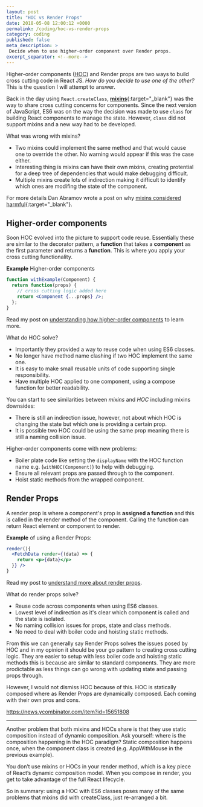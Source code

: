 ```yaml
---
layout: post
title: "HOC vs Render Props"
date: 2018-05-08 12:00:12 +0000
permalink: /coding/hoc-vs-render-props
category: coding
published: false
meta_description: >
 Decide when to use higher-order component over Render props.
excerpt_separator: <!--more-->
---
```


Higher-order components (<abbr title="higher-order component">HOC</abbr>) and Render props are two ways to build cross cutting code in React JS. _How do you decide to use one of the other?_ This is the question I will attempt to answer.

<!--more-->

Back in the day using `React.createClass`, [**mixins**](https://github.com/facebook/react/blob/0.14-stable/docs/docs/05-reusable-components.md#mixins){:target="\_blank"}  was the way to share cross cutting concerns for components. Since the next version of JavaScript, ES6 was on the way the decision was made to use `class` for building React components to manage the state. However, `class` did not support mixins and a new way had to be developed.

What was wrong with mixins? 

- Two mixins could implement the same method and that would cause one to override the other. No warning would appear if this was the case either.
- Interesting thing is mixins can have their own mixins, creating protential for a deep tree of dependencies that would make debugging difficult.
- Multiple mixins create lots of indirection making it difficult to identify which ones are modifing the state of the component.

For more details Dan Abramov wrote a post on why [mixins considered harmful](https://reactjs.org/blog/2016/07/13/mixins-considered-harmful.html){:target="\_blank"}.

## Higher-order components

Soon HOC evolved into the picture to support code reuse. Essentially these are similar to the decorator pattern, a **function** that takes a **component** as the first parameter and returns a **function**. This is where you apply your cross cutting functionality.

**Example** Higher-order components

```jsx
function withExample(Component) {
  return function(props) {
    // cross cutting logic added here
    return <Component {...props} />;
  };
}
```

Read my post on [understanding how higher-order components](/coding/understanding-higher-order-components) to learn more.

What do HOC solve?

- Importantly they provided a way to reuse code when using ES6 classes.
- No longer have method name clashing if two HOC implement the same one.
- It is easy to make small reusable units of code supporting single responsibility.
- Have multiple HOC applied to one component, using a compose function for better readability.

You can start to see similarities between _mixins_ and _HOC_ including mixins downsides:

- There is still an indirection issue, however, not about which HOC is changing the state but which one is providing a certain prop.
- It is possible two HOC could be using the same prop meaning there is still a naming collision issue.

Higher-order components come with new problems:

- Boiler plate code like setting the `displayName` with the HOC function name e.g. (`withHOC(Component)`) to help with debugging.
- Ensure all relevant props are passed through to the component.
- Hoist static methods from the wrapped component.

## Render Props

A render prop is where a component's prop is **assigned a function** and this is called in the render method of the component. Calling the function can return React element or component to render.

**Example** of using a Render Props:

```jsx
render(){
  <FetchData render={(data) => {
    return <p>{data}</p>
  }} />
}
```

Read my post to [understand more about render props](/coding/understanding-render-props-react-js).

What do render props solve?

- Reuse code across components when using ES6 classes.
- Lowest level of indirection as it's clear which component is called and the state is isolated.
- No naming collision issues for props, state and class methods.
- No need to deal with boiler code and hoisting static methods.

From this we can generally say Render Props solves the issues posed by HOC and in my opinion it should be your go pattern to creating cross cutting logic. They are easier to setup with less boiler code and hoisting static methods this is because are similar to standard components. They are more prodictable as less things can go wrong with updating state and passing props through.

However, I would not dismiss HOC because of this. HOC is statically composed where as Render Props are dynamically composed. Each coming with their own pros and cons. 

https://news.ycombinator.com/item?id=15651808

-----

Another problem that both mixins and HOCs share is that they use static composition instead of dynamic composition. Ask yourself: where is the composition happening in the HOC paradigm? Static composition happens once, when the component class is created (e.g. AppWithMouse in the previous example).

You don’t use mixins or HOCs in your render method, which is a key piece of React’s dynamic composition model. When you compose in render, you get to take advantage of the full React lifecycle.

So in summary: using a HOC with ES6 classes poses many of the same problems that mixins did with createClass, just re-arranged a bit.